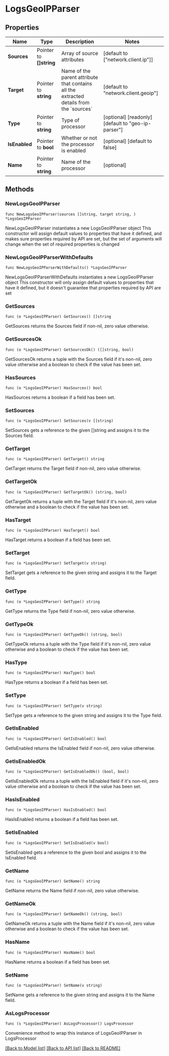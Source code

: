 # LogsGeoIPParser

## Properties

Name | Type | Description | Notes
------------ | ------------- | ------------- | -------------
**Sources** | Pointer to **[]string** | Array of source attributes | [default to ["network.client.ip"]]
**Target** | Pointer to **string** | Name of the parent attribute that contains all the extracted details from the &#x60;sources&#x60; | [default to "network.client.geoip"]
**Type** | Pointer to **string** | Type of processor | [optional] [readonly] [default to "geo-ip-parser"]
**IsEnabled** | Pointer to **bool** | Whether or not the processor is enabled | [optional] [default to false]
**Name** | Pointer to **string** | Name of the processor | [optional] 

## Methods

### NewLogsGeoIPParser

`func NewLogsGeoIPParser(sources []string, target string, ) *LogsGeoIPParser`

NewLogsGeoIPParser instantiates a new LogsGeoIPParser object
This constructor will assign default values to properties that have it defined,
and makes sure properties required by API are set, but the set of arguments
will change when the set of required properties is changed

### NewLogsGeoIPParserWithDefaults

`func NewLogsGeoIPParserWithDefaults() *LogsGeoIPParser`

NewLogsGeoIPParserWithDefaults instantiates a new LogsGeoIPParser object
This constructor will only assign default values to properties that have it defined,
but it doesn't guarantee that properties required by API are set

### GetSources

`func (o *LogsGeoIPParser) GetSources() []string`

GetSources returns the Sources field if non-nil, zero value otherwise.

### GetSourcesOk

`func (o *LogsGeoIPParser) GetSourcesOk() ([]string, bool)`

GetSourcesOk returns a tuple with the Sources field if it's non-nil, zero value otherwise
and a boolean to check if the value has been set.

### HasSources

`func (o *LogsGeoIPParser) HasSources() bool`

HasSources returns a boolean if a field has been set.

### SetSources

`func (o *LogsGeoIPParser) SetSources(v []string)`

SetSources gets a reference to the given []string and assigns it to the Sources field.

### GetTarget

`func (o *LogsGeoIPParser) GetTarget() string`

GetTarget returns the Target field if non-nil, zero value otherwise.

### GetTargetOk

`func (o *LogsGeoIPParser) GetTargetOk() (string, bool)`

GetTargetOk returns a tuple with the Target field if it's non-nil, zero value otherwise
and a boolean to check if the value has been set.

### HasTarget

`func (o *LogsGeoIPParser) HasTarget() bool`

HasTarget returns a boolean if a field has been set.

### SetTarget

`func (o *LogsGeoIPParser) SetTarget(v string)`

SetTarget gets a reference to the given string and assigns it to the Target field.

### GetType

`func (o *LogsGeoIPParser) GetType() string`

GetType returns the Type field if non-nil, zero value otherwise.

### GetTypeOk

`func (o *LogsGeoIPParser) GetTypeOk() (string, bool)`

GetTypeOk returns a tuple with the Type field if it's non-nil, zero value otherwise
and a boolean to check if the value has been set.

### HasType

`func (o *LogsGeoIPParser) HasType() bool`

HasType returns a boolean if a field has been set.

### SetType

`func (o *LogsGeoIPParser) SetType(v string)`

SetType gets a reference to the given string and assigns it to the Type field.

### GetIsEnabled

`func (o *LogsGeoIPParser) GetIsEnabled() bool`

GetIsEnabled returns the IsEnabled field if non-nil, zero value otherwise.

### GetIsEnabledOk

`func (o *LogsGeoIPParser) GetIsEnabledOk() (bool, bool)`

GetIsEnabledOk returns a tuple with the IsEnabled field if it's non-nil, zero value otherwise
and a boolean to check if the value has been set.

### HasIsEnabled

`func (o *LogsGeoIPParser) HasIsEnabled() bool`

HasIsEnabled returns a boolean if a field has been set.

### SetIsEnabled

`func (o *LogsGeoIPParser) SetIsEnabled(v bool)`

SetIsEnabled gets a reference to the given bool and assigns it to the IsEnabled field.

### GetName

`func (o *LogsGeoIPParser) GetName() string`

GetName returns the Name field if non-nil, zero value otherwise.

### GetNameOk

`func (o *LogsGeoIPParser) GetNameOk() (string, bool)`

GetNameOk returns a tuple with the Name field if it's non-nil, zero value otherwise
and a boolean to check if the value has been set.

### HasName

`func (o *LogsGeoIPParser) HasName() bool`

HasName returns a boolean if a field has been set.

### SetName

`func (o *LogsGeoIPParser) SetName(v string)`

SetName gets a reference to the given string and assigns it to the Name field.


### AsLogsProcessor

`func (s *LogsGeoIPParser) AsLogsProcessor() LogsProcessor`

Convenience method to wrap this instance of LogsGeoIPParser in LogsProcessor

[[Back to Model list]](../README.md#documentation-for-models) [[Back to API list]](../README.md#documentation-for-api-endpoints) [[Back to README]](../README.md)


